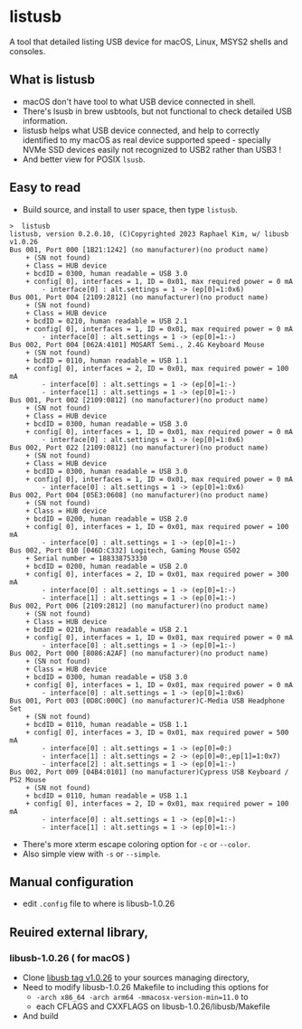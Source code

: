 # listusb
A tool that detailed listing USB device for macOS, Linux, MSYS2 shells and consoles.

## What is listusb
* macOS don't have tool to what USB device connected in shell.
* There's lsusb in brew usbtools, but not functional to check detailed USB information.
* listusb helps what USB device connected, and help to correctly identified to my macOS as real device supported speed - specially NVMe SSD devices easily not recognized to USB2 rather than USB3 !
* And better view for POSIX `lsusb`.

## Easy to read
* Build source, and install to user space, then type `listusb`.
```
>  listusb
listusb, version 0.2.0.10, (C)Copyrighted 2023 Raphael Kim, w/ libusb v1.0.26
Bus 001, Port 000 [1B21:1242] (no manufacturer)(no product name)
    + (SN not found)
    + Class = HUB device
    + bcdID = 0300, human readable = USB 3.0
    + config[ 0], interfaces = 1, ID = 0x01, max required power = 0 mA
        - interface[0] : alt.settings = 1 -> (ep[0]=1:0x6)
Bus 001, Port 004 [2109:2812] (no manufacturer)(no product name)
    + (SN not found)
    + Class = HUB device
    + bcdID = 0210, human readable = USB 2.1
    + config[ 0], interfaces = 1, ID = 0x01, max required power = 0 mA
        - interface[0] : alt.settings = 1 -> (ep[0]=1:-)
Bus 002, Port 004 [062A:4101] MOSART Semi., 2.4G Keyboard Mouse
    + (SN not found)
    + bcdID = 0110, human readable = USB 1.1
    + config[ 0], interfaces = 2, ID = 0x01, max required power = 100 mA
        - interface[0] : alt.settings = 1 -> (ep[0]=1:-)
        - interface[1] : alt.settings = 1 -> (ep[0]=1:-)
Bus 001, Port 002 [2109:0812] (no manufacturer)(no product name)
    + (SN not found)
    + Class = HUB device
    + bcdID = 0300, human readable = USB 3.0
    + config[ 0], interfaces = 1, ID = 0x01, max required power = 0 mA
        - interface[0] : alt.settings = 1 -> (ep[0]=1:0x6)
Bus 002, Port 022 [2109:0812] (no manufacturer)(no product name)
    + (SN not found)
    + Class = HUB device
    + bcdID = 0300, human readable = USB 3.0
    + config[ 0], interfaces = 1, ID = 0x01, max required power = 0 mA
        - interface[0] : alt.settings = 1 -> (ep[0]=1:0x6)
Bus 002, Port 004 [05E3:0608] (no manufacturer)(no product name)
    + (SN not found)
    + Class = HUB device
    + bcdID = 0200, human readable = USB 2.0
    + config[ 0], interfaces = 1, ID = 0x01, max required power = 100 mA
        - interface[0] : alt.settings = 1 -> (ep[0]=1:-)
Bus 002, Port 010 [046D:C332] Logitech, Gaming Mouse G502
    + Serial number = 188338753330
    + bcdID = 0200, human readable = USB 2.0
    + config[ 0], interfaces = 2, ID = 0x01, max required power = 300 mA
        - interface[0] : alt.settings = 1 -> (ep[0]=1:-)
        - interface[1] : alt.settings = 1 -> (ep[0]=1:-)
Bus 002, Port 006 [2109:2812] (no manufacturer)(no product name)
    + (SN not found)
    + Class = HUB device
    + bcdID = 0210, human readable = USB 2.1
    + config[ 0], interfaces = 1, ID = 0x01, max required power = 0 mA
        - interface[0] : alt.settings = 1 -> (ep[0]=1:-)
Bus 002, Port 000 [8086:A2AF] (no manufacturer)(no product name)
    + (SN not found)
    + Class = HUB device
    + bcdID = 0300, human readable = USB 3.0
    + config[ 0], interfaces = 1, ID = 0x01, max required power = 0 mA
        - interface[0] : alt.settings = 1 -> (ep[0]=1:0x6)
Bus 001, Port 003 [0D8C:000C] (no manufacturer)C-Media USB Headphone Set
    + (SN not found)
    + bcdID = 0110, human readable = USB 1.1
    + config[ 0], interfaces = 3, ID = 0x01, max required power = 500 mA
        - interface[0] : alt.settings = 1 -> (ep[0]=0:)
        - interface[1] : alt.settings = 2 -> (ep[0]=0:,ep[1]=1:0x7)
        - interface[2] : alt.settings = 1 -> (ep[0]=1:-)
Bus 002, Port 009 [04B4:0101] (no manufacturer)Cypress USB Keyboard / PS2 Mouse
    + (SN not found)
    + bcdID = 0110, human readable = USB 1.1
    + config[ 0], interfaces = 2, ID = 0x01, max required power = 100 mA
        - interface[0] : alt.settings = 1 -> (ep[0]=1:-)
        - interface[1] : alt.settings = 1 -> (ep[0]=1:-)
```
* There's more xterm escape coloring option for `-c` or `--color`.
* Also simple view with `-s` or `--simple`.

## Manual configuration
* edit `.config` file to where is libusb-1.0.26

## Reuired external library,
### libusb-1.0.26 ( for macOS )
* Clone [libusb tag v1.0.26](https://github.com/libusb/libusb/tree/v1.0.26) to your sources managing directory,
* Need to modify libusb-1.0.26 Makefile to including this options for
    - `-arch x86_64 -arch arm64 -mmacosx-version-min=11.0` to
	- each CFLAGS and CXXFLAGS on libusb-1.0.26/libusb/Makefile
* And build
